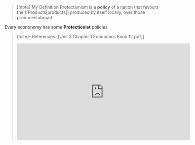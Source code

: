 >[!note] My Definition
Protectionism is a **policy** of a nation that favours the [[Products|products]] produced by itself locally, over those produced abroad

Every econonomy has some **Protectionist** policies 










>[!cite]- References
>[[Unit 3 Chapter 1 Economics Book 12.pdf]]
>
><iframe width="560" height="315" src="https://www.youtube-nocookie.com/embed/P0O8jrbB6xg?controls=0&amp;start=106;end=132" title="YouTube video player" frameborder="0" allow="accelerometer; clipboard-write; encrypted-media; gyroscope; picture-in-picture" allowfullscreen></iframe>